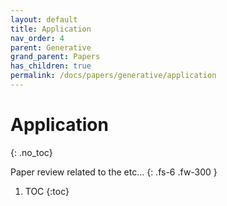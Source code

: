 ```yaml
---
layout: default
title: Application
nav_order: 4
parent: Generative
grand_parent: Papers
has_children: true
permalink: /docs/papers/generative/application
---
```


# Application
{: .no_toc}

Paper review related to the etc...
{: .fs-6 .fw-300 }
1. TOC
{:toc}